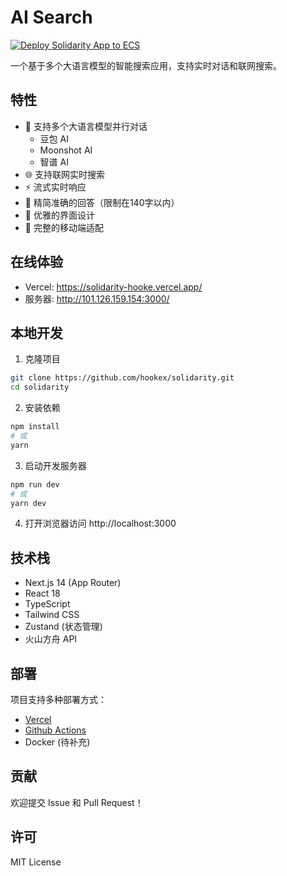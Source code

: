 # AI Search

[![Deploy Solidarity App to ECS](https://github.com/hookex/solidarity/actions/workflows/nextjs.yml/badge.svg)](https://github.com/hookex/solidarity/actions/workflows/nextjs.yml)

一个基于多个大语言模型的智能搜索应用，支持实时对话和联网搜索。

## 特性

- 🤖 支持多个大语言模型并行对话
  - 豆包 AI
  - Moonshot AI
  - 智谱 AI
- 🌐 支持联网实时搜索
- ⚡️ 流式实时响应
- 💬 精简准确的回答（限制在140字以内）
- 🎨 优雅的界面设计
- 📱 完整的移动端适配

## 在线体验

- Vercel: https://solidarity-hooke.vercel.app/
- 服务器: http://101.126.159.154:3000/

## 本地开发

1. 克隆项目
```bash
git clone https://github.com/hookex/solidarity.git
cd solidarity
```

2. 安装依赖
```bash
npm install
# 或
yarn
```

3. 启动开发服务器
```bash
npm run dev
# 或
yarn dev
```

4. 打开浏览器访问 http://localhost:3000

## 技术栈

- Next.js 14 (App Router)
- React 18
- TypeScript
- Tailwind CSS
- Zustand (状态管理)
- 火山方舟 API

## 部署

项目支持多种部署方式：

- [Vercel](https://vercel.com/new)
- [Github Actions](https://github.com/hookex/solidarity/actions)
- Docker (待补充)

## 贡献

欢迎提交 Issue 和 Pull Request！

## 许可

MIT License